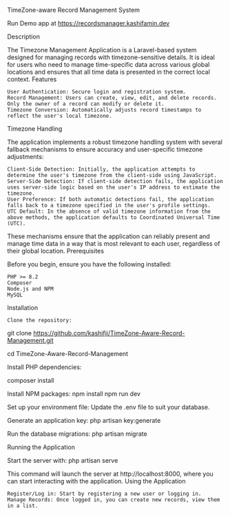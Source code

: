 TimeZone-aware Record Management System

Run Demo app at https://recordsmanager.kashifamin.dev

Description

The Timezone Management Application is a Laravel-based system designed for managing records with timezone-sensitive details. It is ideal for users who need to manage time-specific data across various global locations and ensures that all time data is presented in the correct local context.
Features

    User Authentication: Secure login and registration system.
    Record Management: Users can create, view, edit, and delete records. Only the owner of a record can modify or delete it.
    Timezone Conversion: Automatically adjusts record timestamps to reflect the user's local timezone.

Timezone Handling

The application implements a robust timezone handling system with several fallback mechanisms to ensure accuracy and user-specific timezone adjustments:

    Client-Side Detection: Initially, the application attempts to determine the user's timezone from the client-side using JavaScript.
    Server-Side Detection: If client-side detection fails, the application uses server-side logic based on the user's IP address to estimate the timezone.
    User Preference: If both automatic detections fail, the application falls back to a timezone specified in the user's profile settings.
    UTC Default: In the absence of valid timezone information from the above methods, the application defaults to Coordinated Universal Time (UTC).

These mechanisms ensure that the application can reliably present and manage time data in a way that is most relevant to each user, regardless of their global location.
Prerequisites

Before you begin, ensure you have the following installed:

    PHP >= 8.2
    Composer
    Node.js and NPM
    MySQL

Installation

    Clone the repository:

git clone https://github.com/kashifji/TimeZone-Aware-Record-Management.git

cd TimeZone-Aware-Record-Management

Install PHP dependencies:

composer install

Install NPM packages:
npm install
npm run dev

Set up your environment file:
Update the .env file to suit your database.

Generate an application key:
php artisan key:generate

Run the database migrations:
php artisan migrate

Running the Application

Start the server with:
php artisan serve

This command will launch the server at http://localhost:8000, where you can start interacting with the application.
Using the Application

    Register/Log in: Start by registering a new user or logging in.
    Manage Records: Once logged in, you can create new records, view them in a list.
